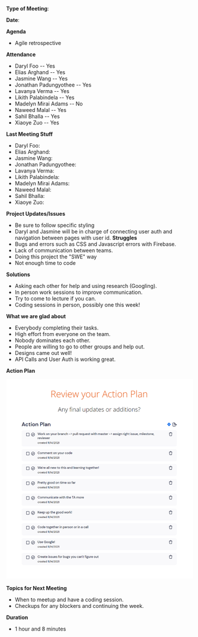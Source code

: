 **Type of Meeting**:

**Date**:

**Agenda**

- Agile retrospective

**Attendance**
- Daryl Foo               -- Yes
- Elias Arghand           -- Yes
- Jasmine Wang            -- Yes
- Jonathan Padungyothee   -- Yes
- Lavanya Verma           -- Yes
- Likith Palabindela      -- Yes
- Madelyn Mirai Adams     -- No
- Naweed Malal            -- Yes
- Sahil Bhalla            -- Yes
- Xiaoye Zuo              -- Yes 

**Last Meeting Stuff**
- Daryl Foo:               
- Elias Arghand:           
- Jasmine Wang:            
- Jonathan Padungyothee:   
- Lavanya Verma:           
- Likith Palabindela:     
- Madelyn Mirai Adams:     
- Naweed Malal:            
- Sahil Bhalla:            
- Xiaoye Zuo:       
         
**Project Updates/Issues**   
- Be sure to follow specific styling
- Daryl and Jasmine will be in charge of connecting user auth and navigation between pages with user id.
**Struggles**
- Bugs and errors such as CSS and Javascript errors with Firebase.
- Lack of communication between teams.
- Doing this project the "SWE" way
- Not enough time to code

**Solutions**
- Asking each other for help and using research (Googling).
- In person work sessions to improve communication.
- Try to come to lecture if you can.
- Coding sessions in person, possibly one this week!

**What we are glad about**
- Everybody completing their tasks.
- High effort from everyone on the team.
- Nobody dominates each other.
- People are willing to go to other groups and help out.
- Designs came out well!
- API Calls and User Auth is working great.

**Action Plan**

<img src="ActionPlan.png">

**Topics for Next Meeting**
- When to meetup and have a coding session.
- Checkups for any blockers and continuing the week.



**Duration**
- 1 hour and 8 minutes